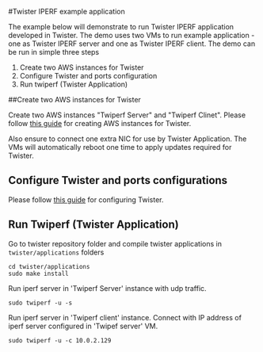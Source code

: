 #Twister IPERF example application 

The example below will demonstrate to run Twister IPERF application developed in Twister.
The demo uses two VMs to run example application - one as Twister IPERF server and one as Twister IPERF client.
The demo can be run in simple three steps

1. Create two AWS instances for Twister
2. Configure Twister and ports configuration
3. Run twiperf (Twister Application)

##Create two AWS instances for Twister

Create two AWS instances "Twiperf Server" and "Twiperf Clinet". Please follow [this guide](/documentation/Twister_AWS.md) for creating AWS instances for Twister.

Also ensure to connect one extra NIC for use by Twister Application. The VMs will automatically reboot one time to apply updates required for Twister.

## Configure Twister and ports configurations

Please follow [this guide](/README.md) for configuring Twister.


## Run Twiperf (Twister Application)
Go to twister repository folder and compile twister applications in `twister/applications` folders

```
cd twister/applications
sudo make install 
```
Run iperf server in 'Twiperf Server' instance with udp traffic.
```
sudo twiperf -u -s
```
Run iperf server in 'Twiperf client' instance. Connect with IP address of iperf server configured in 'Twipef server' VM.
```
sudo twiperf -u -c 10.0.2.129
```
